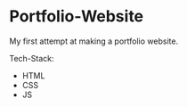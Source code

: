 # Portfolio-Website

My first attempt at making a portfolio website. 

Tech-Stack:
- HTML
- CSS
- JS
